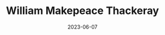 ---
title: "William Makepeace Thackeray"
cc-type: person
date: 2023-06-07
hashtag: william-makepeace-thackeray
tags:
  - writer
  - human being
---
